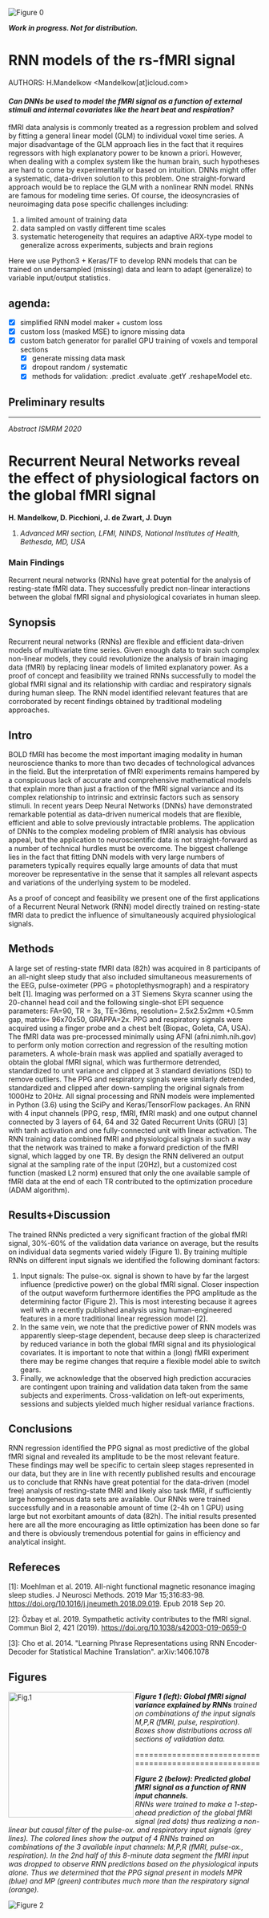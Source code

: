 ![Figure 0](Fig/Su1Vx7_Top3WRVFzSu063.png)

***Work in progress. Not for distribution.***

# RNN models of the rs-fMRI signal
AUTHORS: H.Mandelkow <Mandelkow[at]icloud.com>

<!-- ## Synopsis -->
#### _Can DNNs be used to model the fMRI signal as a function of external stimuli and internal covariates like the heart beat and respiration?_

fMRI data analysis is commonly treated as a regression problem and solved by fitting a general linear model (GLM) to individual voxel time series. A major disadvantage of the GLM approach lies in the fact that it requires regressors with high explanatory power to be known a priori. However, when dealing with a complex system like the human brain, such hypotheses are hard to come by experimentally or based on intuition. DNNs might offer a systematic, data-driven solution to this problem. One straight-forward approach would be to replace the GLM with a nonlinear RNN model. RNNs are famous for modeling time series. Of course, the ideosyncrasies of neuroimaging data pose specific challenges including:

1. a limited amount of training data
2. data sampled on vastly different time scales
3. systematic heterogeneity that requires an adaptive ARX-type model to generalize across experiments, subjects and brain regions

Here we use Python3 + Keras/TF to develop RNN models that can be trained on undersampled (missing) data and learn to adapt (generalize) to variable input/output statistics.

## agenda:
- [x] simplified RNN model maker + custom loss
- [x] custom loss (masked MSE) to ignore missing data
- [x] custom batch generator for parallel GPU training of voxels and temporal sections
    - [x] generate missing data mask
    - [x] dropout random / systematic
    - [x] methods for validation: .predict .evaluate .getY .reshapeModel etc.

## Preliminary results
*******************************************************************************
*Abstract ISMRM 2020*

# Recurrent Neural Networks reveal the effect of physiological factors on the global fMRI signal
**H. Mandelkow, D. Picchioni, J. de Zwart, J. Duyn**

1. *Advanced MRI section, LFMI, NINDS, National Institutes of Health, Bethesda, MD, USA*

### Main Findings
Recurrent neural networks (RNNs) have great potential for the analysis of resting-state fMRI data. They successfully predict non-linear interactions between the global fMRI signal and physiological covariates in human sleep.

## Synopsis
Recurrent neural networks (RNNs) are flexible and efficient data-driven models of multivariate time series. Given enough data to train such complex non-linear models, they could revolutionize the analysis of brain imaging data (fMRI) by replacing linear models of limited explanatory power. As a proof of concept and feasibility we trained RNNs successfully to model the global fMRI signal and its relationship with cardiac and respiratory signals during human sleep. The RNN model identified relevant features that are corroborated by recent findings obtained by traditional modeling approaches.

## Intro
BOLD fMRI has become the most important imaging modality in human neuroscience thanks to more than two decades of technological advances in the field. But the interpretation of fMRI experiments remains hampered by a conspicuous lack of accurate and comprehensive mathematical models that explain more than just a fraction of the fMRI signal variance and its complex relationship to intrinsic and extrinsic factors such as sensory stimuli. In recent years Deep Neural Networks (DNNs) have demonstrated remarkable potential as data-driven numerical models that are flexible, efficient and able to solve previously intractable problems. The application of DNNs to the complex modeling problem of fMRI analysis has obvious appeal, but the application to neuroscientific data is not straight-forward as a number of technical hurdles must be overcome. The biggest challenge lies in the fact that fitting DNN models with very large numbers of parameters typically requires equally large amounts of data that must moreover be representative in the sense that it samples all relevant aspects and variations of the underlying system to be modeled.

As a proof of concept and feasibility we present one of the first applications of a Recurrent Neural Network (RNN) model directly trained on resting-state fMRI data to predict the influence of simultaneously acquired physiological signals.

## Methods
A large set of resting-state fMRI data (82h) was acquired in 8 participants of an all-night sleep study that also included simultaneous measurements of the EEG, pulse-oximeter (PPG = photoplethysmograph) and a respiratory belt [1]. Imaging was performed on a 3T Siemens Skyra scanner using the 20-channel head coil and the following single-shot EPI sequence parameters: FA=90, TR = 3s, TE=36ms, resolution= 2.5x2.5x2mm +0.5mm gap, matrix= 96x70x50, GRAPPA=2x. PPG and respiratory signals were acquired using a finger probe and a chest belt (Biopac, Goleta, CA, USA). The fMRI data was pre-processed minimally using AFNI (afni.nimh.nih.gov) to perform only motion correction and regression of the resulting motion parameters. A whole-brain mask was applied and spatially averaged to obtain the global fMRI signal, which was furthermore detrended, standardized to unit variance and clipped at 3 standard deviations (SD) to remove outliers. The PPG and respiratory signals were similarly detrended, standardized and clipped after down-sampling the original signals from 1000Hz to 20Hz. All signal processing and RNN models were implemented in Python (3.6) using the SciPy and Keras/TensorFlow packages. An RNN with 4 input channels (PPG, resp, fMRI, fMRI mask) and one output channel connected by 3 layers of 64, 64 and 32 Gated Recurrent Units (GRU) [3] with tanh activation and one fully-connected unit with linear activation. The RNN training data combined fMRI and physiological signals in such a way that the network was trained to make a forward prediction of the fMRI signal, which lagged by one TR. By design the RNN delivered an output signal at the sampling rate of the input (20Hz), but a customized cost function (masked L2 norm) ensured that only the one available sample of fMRI data at the end of each TR contributed to the optimization procedure (ADAM algorithm). 

## Results+Discussion
The trained RNNs predicted a very significant fraction of the global fMRI signal, 30%-60% of the validation data variance on average, but the results on individual data segments varied widely (Figure 1). By training multiple RNNs on different input signals we identified the following dominant factors: 
1. Input signals: The pulse-ox. signal is shown to have by far the largest influence (predictive power) on the global fMRI signal. Closer inspection of the output waveform furthermore identifies the PPG amplitude as the determining factor (Figure 2). This is most interesting because it agrees well with a recently published analysis using human-engineered features in a more traditional linear regression model [2].
2. In the same vein, we note that the predictive power of RNN models was apparently sleep-stage dependent, because deep sleep is characterized by reduced variance in both the global fMRI signal and its physiological covariates. It is important to note that within a (long) fMRI experiment there may be regime changes that require a flexible model able to switch gears.
3. Finally, we acknowledge that the observed high prediction accuracies are contingent upon training and validation data taken from the same subjects and experiments. Cross-validation on left-out experiments, sessions and subjects yielded much higher residual variance fractions.

## Conclusions
RNN regression identified the PPG signal as most predictive of the global fMRI signal and revealed its amplitude to be the most relevant feature. These findings may well be specific to certain sleep stages represented in our data, but they are in line with recently published results and encourage us to conclude that RNNs have great potential for the data-driven (model free) analysis of resting-state fMRI and likely also task fMRI, if sufficiently large homogeneous data sets are available. Our RNNs were trained successfully and in a reasonable amount of time (2-4h on 1 GPU) using large but not exorbitant amounts of data (82h). The initial results presented here are all the more encouraging as little optimization has been done so far and there is obviously tremendous potential for gains in efficiency and analytical insight.

## Refereces
[1]: Moehlman et al. 2019. All-night functional magnetic resonance imaging sleep studies. J Neurosci Methods. 2019 Mar 15;316:83-98. https://doi.org/10.1016/j.jneumeth.2018.09.019. Epub 2018 Sep 20.

[2]: Özbay et al. 2019. Sympathetic activity contributes to the fMRI signal. Commun Biol 2, 421 (2019). https://doi.org/10.1038/s42003-019-0659-0

[3]: Cho et al. 2014. "Learning Phrase Representations using RNN Encoder-Decoder for Statistical Machine Translation". arXiv:1406.1078

## Figures
<img src="Fig/ISMRM2020_Fig1.png" alt="Fig.1" width=250 align=left>

***Figure 1 (left): Global fMRI signal variance explained by RNNs*** *trained on combinations of the input signals M,P,R (fMRI, pulse, respiration). Boxes show distributions across all sections of validation data.*
<!-- <br clear="both"/> -->
======================================================

***Figure 2 (below): Predicted global fMRI signal as a function of RNN input channels.***<br>
*RNNs were trained to make a 1-step-ahead prediction of the global fMRI signal (red dots) thus realizing a non-linear but causal filter of the pulse-ox. and respiratory input signals (grey lines). The colored lines show the output of 4 RNNs trained on combinations of the 3 available input channels: M,P,R (fMRI, pulse-ox., respiration). In the 2nd half of this 8-minute data segment the fMRI input was dropped to observe RNN predictions based on the physiological inputs alone. Thus we determined that the PPG signal present in models MPR (blue) and MP (green) contributes much more than the respiratory signal (orange).*

![Figure 2](Fig/ISMRM2020_Fig2.png)
